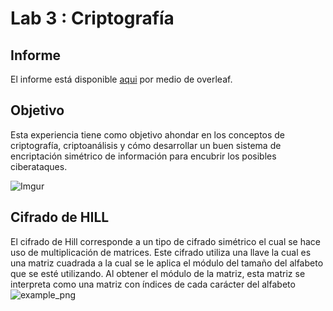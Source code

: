 # Lab 3 : Criptografía

## Informe

El informe está disponible [aqui](https://es.overleaf.com/read/gmndstvmnxtt) por medio de overleaf.

## Objetivo
Esta  experiencia tiene como objetivo ahondar en los conceptos de criptografía, criptoanálisis  y cómo desarrollar un buen sistema de encriptación simétrico de información para encubrir los posibles ciberataques.

![Imgur](https://i.imgur.com/sd59nYP.png)

## Cifrado de HILL

El cifrado de Hill corresponde a un tipo de cifrado simétrico el cual se hace uso de multiplicación de matrices. Este cifrado utiliza una llave la cual es una matriz cuadrada a la cual se le aplica el módulo del tamaño del alfabeto que se esté utilizando.  Al obtener el módulo de la matriz, esta matriz se interpreta como una matriz con índices de cada carácter del alfabeto
![example_png](https://unamcriptografia.files.wordpress.com/2011/10/matriz3.jpg)

